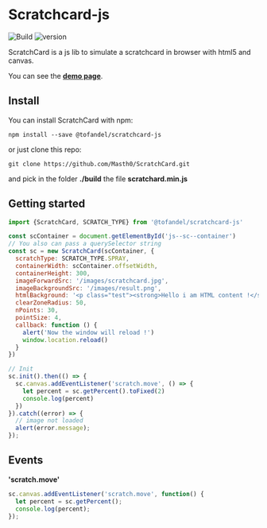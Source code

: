 # Scratchcard-js 
![Build](https://travis-ci.org/Tofandel/ScratchCard.svg?branch=master)
![version](https://img.shields.io/npm/v/@tofandel/scratchcard-js.svg)

ScratchCard is a js lib to simulate a scratchcard in browser with html5 and canvas.

You can see the [**demo page**](https://tofandel.github.io/ScratchCard/).

## Install
You can install ScratchCard with npm:
```
npm install --save @tofandel/scratchcard-js
```
or just clone this repo:
```
git clone https://github.com/Masth0/ScratchCard.git
```
and pick in the folder **./build** the file **scratchard.min.js**

## Getting started

```js
import {ScratchCard, SCRATCH_TYPE} from '@tofandel/scratchcard-js'

const scContainer = document.getElementById('js--sc--container')
// You also can pass a querySelector string
const sc = new ScratchCard(scContainer, {
  scratchType: SCRATCH_TYPE.SPRAY,
  containerWidth: scContainer.offsetWidth,
  containerHeight: 300,
  imageForwardSrc: '/images/scratchcard.jpg',
  imageBackgroundSrc: '/images/result.png',
  htmlBackground: '<p class="test"><strong>Hello i am HTML content !</strong></p>',
  clearZoneRadius: 50,
  nPoints: 30,
  pointSize: 4,
  callback: function () {
    alert('Now the window will reload !')
    window.location.reload()
  }
})

// Init
sc.init().then(() => {
  sc.canvas.addEventListener('scratch.move', () => {
    let percent = sc.getPercent().toFixed(2)
    console.log(percent)
  })
}).catch((error) => {
  // image not loaded
  alert(error.message);
});
```

## Events
**'scratch.move'**
```js
sc.canvas.addEventListener('scratch.move', function() {
  let percent = sc.getPercent();
  console.log(percent);
});
```
